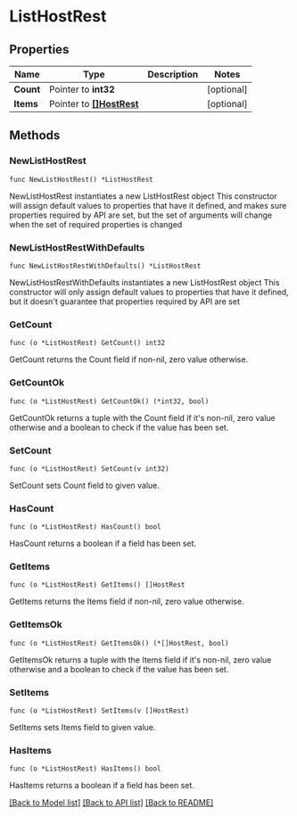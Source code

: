# ListHostRest

## Properties

Name | Type | Description | Notes
------------ | ------------- | ------------- | -------------
**Count** | Pointer to **int32** |  | [optional] 
**Items** | Pointer to [**[]HostRest**](HostRest.md) |  | [optional] 

## Methods

### NewListHostRest

`func NewListHostRest() *ListHostRest`

NewListHostRest instantiates a new ListHostRest object
This constructor will assign default values to properties that have it defined,
and makes sure properties required by API are set, but the set of arguments
will change when the set of required properties is changed

### NewListHostRestWithDefaults

`func NewListHostRestWithDefaults() *ListHostRest`

NewListHostRestWithDefaults instantiates a new ListHostRest object
This constructor will only assign default values to properties that have it defined,
but it doesn't guarantee that properties required by API are set

### GetCount

`func (o *ListHostRest) GetCount() int32`

GetCount returns the Count field if non-nil, zero value otherwise.

### GetCountOk

`func (o *ListHostRest) GetCountOk() (*int32, bool)`

GetCountOk returns a tuple with the Count field if it's non-nil, zero value otherwise
and a boolean to check if the value has been set.

### SetCount

`func (o *ListHostRest) SetCount(v int32)`

SetCount sets Count field to given value.

### HasCount

`func (o *ListHostRest) HasCount() bool`

HasCount returns a boolean if a field has been set.

### GetItems

`func (o *ListHostRest) GetItems() []HostRest`

GetItems returns the Items field if non-nil, zero value otherwise.

### GetItemsOk

`func (o *ListHostRest) GetItemsOk() (*[]HostRest, bool)`

GetItemsOk returns a tuple with the Items field if it's non-nil, zero value otherwise
and a boolean to check if the value has been set.

### SetItems

`func (o *ListHostRest) SetItems(v []HostRest)`

SetItems sets Items field to given value.

### HasItems

`func (o *ListHostRest) HasItems() bool`

HasItems returns a boolean if a field has been set.


[[Back to Model list]](../README.md#documentation-for-models) [[Back to API list]](../README.md#documentation-for-api-endpoints) [[Back to README]](../README.md)


